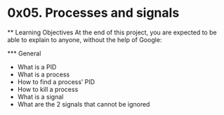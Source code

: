 # 0x05. Processes and signals

\*\* Learning Objectives
At the end of this project, you are expected to be able to explain to anyone, without the help of Google:

\*\*\* General

- What is a PID
- What is a process
- How to find a process’ PID
- How to kill a process
- What is a signal
- What are the 2 signals that cannot be ignored
